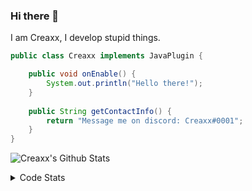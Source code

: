 ### Hi there 👋

I am Creaxx, I develop stupid things. 

```java
public class Creaxx implements JavaPlugin {

    public void onEnable() {
        System.out.println("Hello there!");
    }
    
    public String getContactInfo() {
        return "Message me on discord: Creaxx#0001";
    }
}
```

![Creaxx's Github Stats](https://github-readme-stats.vercel.app/api?username=CreaxxOG&show_icons=true&theme=dark&count_private=true)

<details>
  <summary>Code Stats</summary>

<!--START_SECTION:waka-->
![Code Time](http://img.shields.io/badge/Code%20Time-747%20hrs%2059%20mins-blue)

![Lines of code](https://img.shields.io/badge/From%20Hello%20World%20I%27ve%20Written--8%20Thousand%20lines%20of%20code-blue)

**🐱 My GitHub Data** 

> 🏆 233 Contributions in the Year 2022
 > 
> 📦 229.3 kB Used in GitHub's Storage 
 > 
> 🚫 Not Opted to Hire
 > 
> 📜 2 Public Repositories 
 > 
> 🔑 2 Private Repositories  
 > 
**I'm a Night 🦉** 

```text
🌞 Morning    17 commits     ██░░░░░░░░░░░░░░░░░░░░░░░   8.81% 
🌆 Daytime    64 commits     ████████░░░░░░░░░░░░░░░░░   33.16% 
🌃 Evening    102 commits    █████████████░░░░░░░░░░░░   52.85% 
🌙 Night      10 commits     █░░░░░░░░░░░░░░░░░░░░░░░░   5.18%

```
📅 **I'm Most Productive on Monday** 

```text
Monday       46 commits     ██████░░░░░░░░░░░░░░░░░░░   23.83% 
Tuesday      32 commits     ████░░░░░░░░░░░░░░░░░░░░░   16.58% 
Wednesday    38 commits     █████░░░░░░░░░░░░░░░░░░░░   19.69% 
Thursday     18 commits     ██░░░░░░░░░░░░░░░░░░░░░░░   9.33% 
Friday       19 commits     ██░░░░░░░░░░░░░░░░░░░░░░░   9.84% 
Saturday     24 commits     ███░░░░░░░░░░░░░░░░░░░░░░   12.44% 
Sunday       16 commits     ██░░░░░░░░░░░░░░░░░░░░░░░   8.29%

```


📊 **This Week I Spent My Time On** 

```text
💬 Programming Languages: 
Java                     13 hrs 56 mins      ███████████████████░░░░░░   77.44% 
XML                      2 hrs 8 mins        ███░░░░░░░░░░░░░░░░░░░░░░   11.94% 
Kotlin                   1 hr 15 mins        █░░░░░░░░░░░░░░░░░░░░░░░░   6.97% 
YAML                     39 mins             █░░░░░░░░░░░░░░░░░░░░░░░░   3.63% 
TypeScript               0 secs              ░░░░░░░░░░░░░░░░░░░░░░░░░   0.01%

🔥 Editors: 
IntelliJ                 17 hrs 59 mins      █████████████████████████   100.0%

```

**I Mostly Code in Java** 

```text
Java                     3 repos             ███████████████░░░░░░░░░░   60.0% 
EJS                      1 repo              █████░░░░░░░░░░░░░░░░░░░░   20.0% 
Kotlin                   1 repo              █████░░░░░░░░░░░░░░░░░░░░   20.0%

```



 Last Updated on 09/08/2022 06:31:46 UTC
<!--END_SECTION:waka-->
</details>

